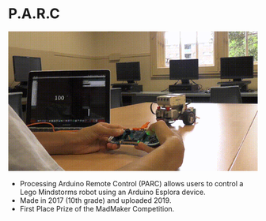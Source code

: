 # P.A.R.C
![Example of PARC in action](example.gif)
- Processing Arduino Remote Control (PARC) allows users to control a Lego Mindstorms robot using an Arduino Esplora device.
- Made in 2017 (10th grade) and uploaded 2019. 
- First Place Prize of the MadMaker Competition. 
